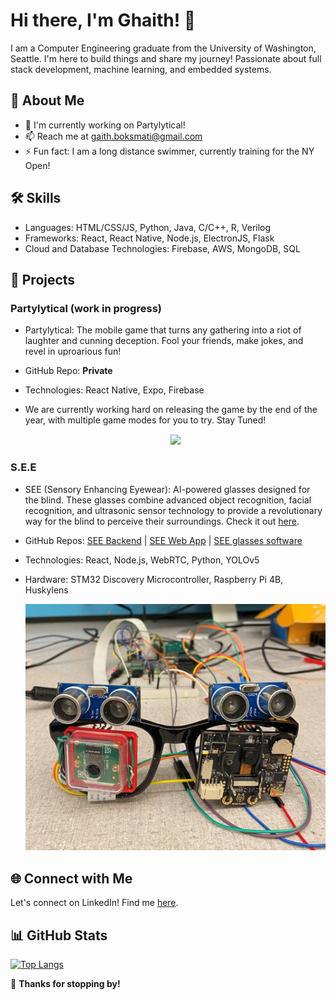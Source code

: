 # Hi there, I'm Ghaith! 👋

I am a Computer Engineering graduate from the University of Washington, Seattle. I'm here to build things and share my journey! Passionate about full stack development, machine learning, and embedded systems.

## 🚀 About Me

- 🔭 I'm currently working on Partylytical!
- 📫 Reach me at gaith.boksmati@gmail.com
- ⚡ Fun fact: I am a long distance swimmer, currently training for the NY Open!

## 🛠️ Skills

- Languages: HTML/CSS/JS, Python, Java, C/C++, R, Verilog
- Frameworks: React, React Native, Node.js, ElectronJS, Flask
- Cloud and Database Technologies: Firebase, AWS, MongoDB, SQL

## 🚀 Projects

### Partylytical (work in progress)

- Partylytical: The mobile game that turns any gathering into a riot of laughter and cunning deception. Fool your friends, make jokes, and revel in uproarious fun!
- GitHub Repo: **Private**
- Technologies: React Native, Expo, Firebase
- We are currently working hard on releasing the game by the end of the year, with multiple game modes for you to try. Stay Tuned!
  

  <div align="center" style="margin-top: 15px; margin-bottom: 15px;">
    <img src="https://github.com/gboksm11/gboksm11/blob/main/partylytical-gameplay.gif" height="500" borderRadius="20">
  </div>

  
### S.E.E

- SEE (Sensory Enhancing Eyewear): AI-powered glasses designed for the blind. These glasses combine advanced object recognition, facial recognition, and ultrasonic sensor technology to provide a revolutionary way for the blind to perceive their surroundings. Check it out [here](https://gboksm11.github.io/SEE-Info/).
- GitHub Repos: [SEE Backend](https://github.com/gboksm11/SEE-Backend) | [SEE Web App](https://github.com/varunven/see-face-recognition) | [SEE glasses software](https://github.com/varunven/EE475Capstone)
- Technologies: React, Node.js, WebRTC, Python, YOLOv5
- Hardware: STM32 Discovery Microcontroller, Raspberry Pi 4B, Huskylens

  
  <div align="center" style="margin: 15">
    <img src="https://github.com/gboksm11/gboksm11/blob/main/see-banner.jpg" width="750">
  </div>

  
## 🌐 Connect with Me
Let's connect on LinkedIn! Find me [here](https://www.linkedin.com/in/ghaith-boksmati/).


## 📊 GitHub Stats
[![Top Langs](https://github-readme-stats.vercel.app/api/top-langs/?username=gboksm11&layout=donut-vertical)](https://github.com/anuraghazra/github-readme-stats)

 🎉 **Thanks for stopping by!**
